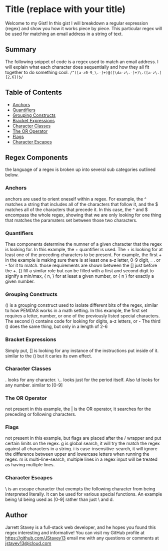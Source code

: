 # Title (replace with your title)

Welcome to my Gist! In this gist I will breakdown a regular expression (regex) and show you how it works piece by piece. This particular regex will be 
used for matching an email address in a string of text.

## Summary


The following snippet of code is a regex used to match an email address. I will explain what each character does sequentially and how they all fit together to do something cool.
`/^([a-z0-9_\.-]+)@([\da-z\.-]+)\.([a-z\.]{2,6})$/`

## Table of Contents

- [Anchors](#anchors)
- [Quantifiers](#quantifiers)
- [Grouping Constructs](#grouping-constructs)
- [Bracket Expressions](#bracket-expressions)
- [Character Classes](#character-classes)
- [The OR Operator](#the-or-operator)
- [Flags](#flags)
- [Character Escapes](#character-escapes)

## Regex Components
the language of a regex is broken up into several sub categories outlined below.

### Anchors
anchors are used to orient oneself within a regex. For example, the ^ matches a string that includes all of the characters that follow it, and the $ matches all of the characters that precede it. In this case, the ^ and $ encompass the whole regex, showing that we are only looking for one thing that matches the paramaters set between those two characters.

### Quantifiers
Thes components determine the numner of a given character that the regex is looking for. In this example, the + quantifier is used. The + is looking for at least one of the preceding characters to be present. For example, the first + in the example is making sure there is at least one a-z letter, 0-9 digit, _  . or - for it to match. those requirements are shown between the [] just before the +.
{} fill a similar role but can be filled with a first and second digit to signify a min/max, { n, } for at least a given number, or { n } for exactly a given number.

### Grouping Constructs
() is a grouping construct used to isolate different bits of the regex, similar to how PEMDAS works in a math setting. In this example, the first set requires a letter, number, or one of the previously listed special characters. The second () contains code for looking for digits, a-z letters, or -
The third () does the same thing, but only in a length of 2-6

### Bracket Expressions
Simply put, [] is looking for any instance of the instructions put inside of it. similar to the () but it caries its own effect.
### Character Classes
. looks for any character. `\.` looks just for the period itself. Also \d looks for any number. similar to [0-9]
### The OR Operator
not present in this example, the | is the OR operator, it searches for the preceding or following characters.
### Flags
not present in this example, but flags are placed after the / wrapper and put certain limits on the regex. g is global search, it will try the match the regex against all characters in a string. i is case-insensitive-search, it will ignore the difference between upper and lowercase letters when running the regex. m is multi-line-search, multiple lines in a regex input will be treated as having multiple lines.
### Character Escapes
\ is an escape character that exempts the following character from being interpreted literally. It can be used for various special functions. An example being \d being used as [0-9] rather than just \ and d.
## Author
Jarrett Stavey is a full-stack web developer, and he hopes you found this regex interesting and informative! You can visit my GitHub profile at https://github.com/JStavey13 
email me with any questions or comments at jstavey13@icloud.com

